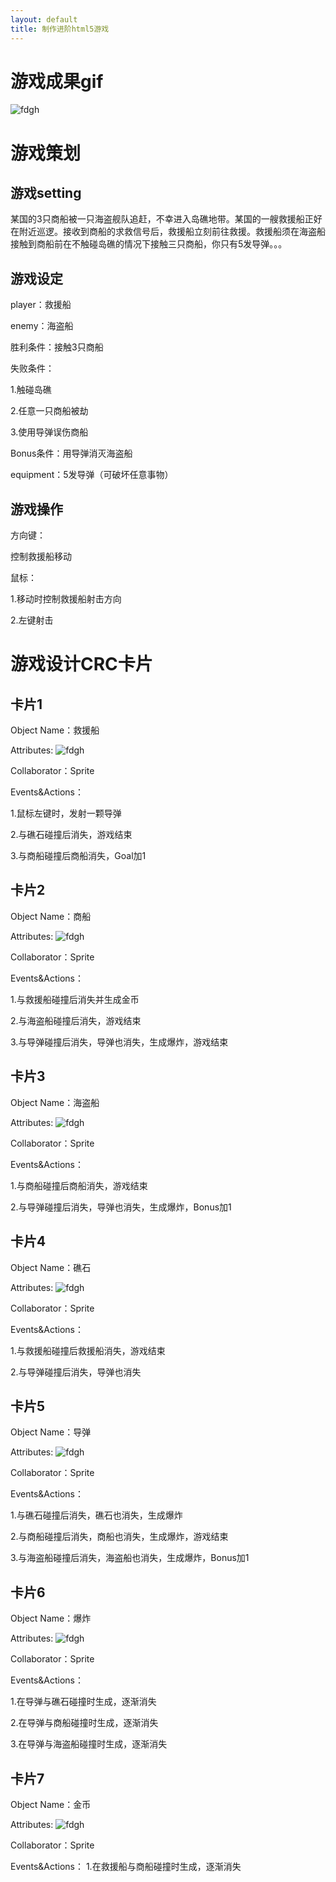 ```yaml
---
layout: default
title: 制作进阶html5游戏
---
```


# 游戏成果gif
![fdgh]()

# 游戏策划
## 游戏setting
某国的3只商船被一只海盗舰队追赶，不幸进入岛礁地带。某国的一艘救援船正好在附近巡逻。接收到商船的求救信号后，救援船立刻前往救援。救援船须在海盗船接触到商船前在不触碰岛礁的情况下接触三只商船，你只有5发导弹。。。
## 游戏设定
player：救援船

enemy：海盗船

胜利条件：接触3只商船

失败条件：

1.触碰岛礁 

2.任意一只商船被劫 

3.使用导弹误伤商船

Bonus条件：用导弹消灭海盗船

equipment：5发导弹（可破坏任意事物）

## 游戏操作
方向键：

控制救援船移动

鼠标：

1.移动时控制救援船射击方向

 2.左键射击


# 游戏设计CRC卡片
## 卡片1
Object Name：救援船

Attributes:
![fdgh](http://m.qpic.cn/psb?/V12ukENm2Puji7/17ZzyCxoPGPIGVHJw8AJ15OHFzzo7oW4VVI37VAoPcU!/b/dFQBAAAAAAAA&bo=ggBCAAAAAAADB.I!&rf=viewer_4)

Collaborator：Sprite

Events&Actions：

1.鼠标左键时，发射一颗导弹

2.与礁石碰撞后消失，游戏结束

3.与商船碰撞后商船消失，Goal加1

## 卡片2
Object Name：商船

Attributes:
![fdgh](http://m.qpic.cn/psb?/V12ukENm2Puji7/Z3I1UV*4cGfyQflQa*TyA*2knkZbp73slkPS9dOFLU4!/b/dFIBAAAAAAAA&bo=rwCjAAAAAAADFz4!&rf=viewer_4)

Collaborator：Sprite

Events&Actions：

1.与救援船碰撞后消失并生成金币

2.与海盗船碰撞后消失，游戏结束

3.与导弹碰撞后消失，导弹也消失，生成爆炸，游戏结束
## 卡片3
Object Name：海盗船

Attributes:
![fdgh](http://m.qpic.cn/psb?/V12ukENm2Puji7/0mvBUH3BHDKo8rdF3VwBhtYBMt6vvxyS2K25vp6KQdQ!/b/dFYAAAAAAAAA&bo=tACnAAAAAAADFyE!&rf=viewer_4)

Collaborator：Sprite

Events&Actions：

1.与商船碰撞后商船消失，游戏结束

2.与导弹碰撞后消失，导弹也消失，生成爆炸，Bonus加1

## 卡片4
Object Name：礁石

Attributes:
![fdgh](http://m.qpic.cn/psb?/V12ukENm2Puji7/w6EaB.iW045y5kRtBdnIZGpHMvu5P*hdNYtJi.BMyQo!/b/dDQBAAAAAAAA&bo=egB.AAAAAAADFzY!&rf=viewer_4)

Collaborator：Sprite

Events&Actions：

1.与救援船碰撞后救援船消失，游戏结束

2.与导弹碰撞后消失，导弹也消失
## 卡片5
Object Name：导弹

Attributes:
![fdgh](http://m.qpic.cn/psb?/V12ukENm2Puji7/yv*W*oMrDmD7eXkJMmdtiEGkpdEKCaGLRZxJVjmYjJk!/b/dDEBAAAAAAAA&bo=GQAQAAAAAAADFzs!&rf=viewer_4)

Collaborator：Sprite

Events&Actions：

1.与礁石碰撞后消失，礁石也消失，生成爆炸

2.与商船碰撞后消失，商船也消失，生成爆炸，游戏结束

3.与海盗船碰撞后消失，海盗船也消失，生成爆炸，Bonus加1
## 卡片6
Object Name：爆炸

Attributes:
![fdgh](http://m.qpic.cn/psb?/V12ukENm2Puji7/z6764q7KoklD.eZEM2q9JEU07Df.Krr6URelV8g86cc!/b/dDYBAAAAAAAA&bo=dgBlAAAAAAADFyE!&rf=viewer_4)

Collaborator：Sprite

Events&Actions：

1.在导弹与礁石碰撞时生成，逐渐消失

2.在导弹与商船碰撞时生成，逐渐消失

3.在导弹与海盗船碰撞时生成，逐渐消失
## 卡片7
Object Name：金币

Attributes:
![fdgh](http://m.qpic.cn/psb?/V12ukENm2Puji7/AIrvFIPZazYzcg62tAOX1SXq*YKRTOyT1dfe1G6CmrE!/b/dFMBAAAAAAAA&bo=ZABaAAAAAAADFww!&rf=viewer_4)

Collaborator：Sprite

Events&Actions：
1.在救援船与商船碰撞时生成，逐渐消失


